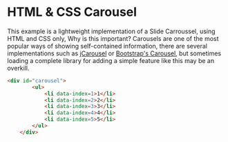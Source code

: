 # HTML & CSS Carousel

This example is a lightweight implementation of a Slide Carroussel, using HTML and CSS only, Why is this important? Carousels are one of the most popular ways of showing self-contained information, there are several implementations such as [jCarousel](http://sorgalla.com/jcarousel/) or [Bootstrap's Carousel](https://getbootstrap.com/examples/carousel/), but sometimes loading a complete library for adding a simple feature like this may be an overkill.

``` html
<div id="carousel">
        <ul>
            <li data-index=1>1</li>
            <li data-index=2>2</li>
            <li data-index=3>3</li>
            <li data-index=4>4</li>
            <li data-index=5>5</li>
        </ul>
    </div>
```